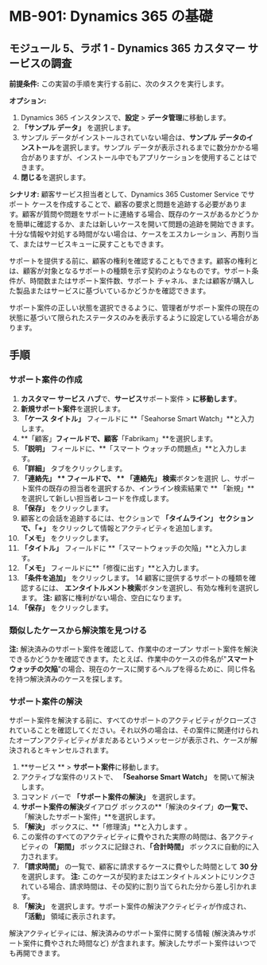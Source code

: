 ﻿---
lab:
    title: 'ラボ 01: Dynamics 365 Customer Service の調査'
    module: 'モジュール 05: Dynamics 365 Customer Service の概要'
---

# MB-901: Dynamics 365 の基礎 
## モジュール 5、ラボ 1 - Dynamics 365 カスタマー サービスの調査 

**前提条件:** この実習の手順を実行する前に、次のタスクを実行します。 

**オプション:**
1. Dynamics 365 インスタンスで、**設定** > **データ管理**に移動します。 
1. **「サンプル データ」** を選択します。 
1. サンプル データがインストールされていない場合は、**サンプル データのインストール**を選択します。サンプル データが表示されるまでに数分かかる場合がありますが、インストール中でもアプリケーションを使用することはできます。 
1. **閉じる**を選択します。 

**シナリオ:**
顧客サービス担当者として、Dynamics 365 Customer Service でサポート ケースを作成することで、顧客の要求と問題を追跡する必要があります。顧客が質問や問題をサポートに連絡する場合、既存のケースがあるかどうかを簡単に確認するか、または新しいケースを開いて問題の追跡を開始できます。十分な情報や対処する時間がない場合は、ケースをエスカレーション、再割り当て、またはサービスキューに戻すこともできます。

サポートを提供する前に、顧客の権利を確認することもできます。顧客の権利とは、顧客が対象となるサポートの種類を示す契約のようなものです。サポート条件が、時間数またはサポート案件数、サポート チャネル、または顧客が購入した製品またはサービスに基づいているかどうかを確認できます。

サポート案件の正しい状態を選択できるように、管理者がサポート案件の現在の状態に基づいて限られたステータスのみを表示するように設定している場合があります。

## 手順

### サポート案件の作成

1. **カスタマー サービス ハブ**で、**サービス**サポート案件 > **に移動します**。
1. **新規サポート案件**を選択します。
1. **「ケース タイトル」** フィールドに **「Seahorse Smart Watch」**と入力します。
1. **「顧客」**フィールドで、顧客**「Fabrikam」**を選択します。 
1. **「説明」** フィールドに、**「スマート ウォッチの問題点」**と入力します。
1. **「詳細」** タブをクリックします。
1. **「連絡先」 ** フィールドで、 ** 「連絡先」 検索**ボタンを選択 し、サポート案件の既存の担当者を選択するか、インライン検索結果で ** 「新規」** を選択して新しい担当者レコードを作成します。
1. **「保存」** をクリックします。
1. 顧客との会話を追跡するには、セクションで **「タイムライン」 **セクションで、**「+」** をクリックして情報とアクティビティを追加します。
1. **「メモ」** をクリックします。 
1. **「タイトル」** フィールドに **「スマートウォッチの欠陥」**と入力します。   
1. **「メモ」** フィールドに**「修復に出す」**と入力します。
1. **「条件を追加」** をクリックします。 
14	顧客に提供するサポートの種類を確認するには、 **エンタイトルメント検索**ボタンを選択し、有効な権利を選択します。
 **注:** 顧客に権利がない場合、空白になります。
1. **「保存」** をクリックします。

### 類似したケースから解決策を見つける

**注:** 解決済みのサポート案件を確認して、作業中のオープン サポート案件を解決できるかどうかを確認できます。たとえば、作業中のケースの件名が"**スマートウォッチの欠陥**"の場合、現在のケースに関するヘルプを得るために、同じ件名を持つ解決済みのケースを探します。

### サポート案件の解決

サポート案件を解決する前に、すべてのサポートのアクティビティがクローズされていることを確認してください。それ以外の場合は、その案件に関連付けられたオープンアクティビティがまだあるというメッセージが表示され、ケースが解決されるとキャンセルされます。

1. **サービス  ** > **サポート案件**に移動します。
1. アクティブな案件のリストで、 **「Seahorse Smart Watch」** を開いて解決します。 
1. コマンド バーで **「サポート案件の解決」** を選択します。
1. **サポート案件の解決**ダイアログ ボックスの**「解決のタイプ」**の一覧で、**「解決したサポート案件」**を選択します。
1. **「解決」** ボックスに、**「修理済」**と入力します 。
1. この案件のすべてのアクティビティに費やされた実際の時間は、各アクティビティの **「期間」** ボックスに記録され、**「合計時間」** ボックスに自動的に入力されます。
1. **「請求時間」** の一覧で、顧客に請求するケースに費やした時間として  **30 分**を選択します。
 **注:** このケースが契約またはエンタイトルメントにリンクされている場合、請求時間は、その契約に割り当てられた分から差し引かれます。
1. **「解決」** を選択します。サポート案件の解決アクティビティが作成され、**「活動」** 領域に表示されます。  

解決アクティビティには、解決済みのサポート案件に関する情報 (解決済みサポート案件に費やされた時間など) が含まれます。解決したサポート案件はいつでも再開できます。
